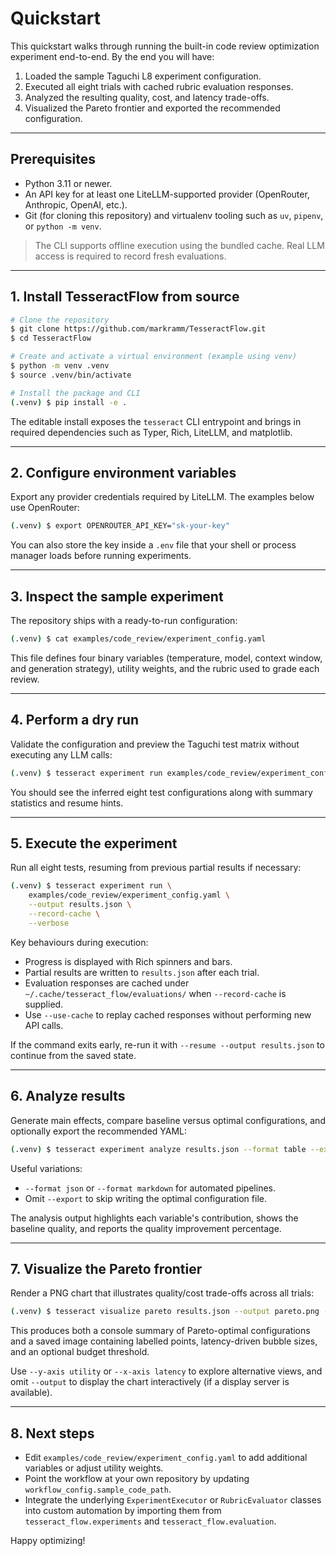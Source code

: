 # Quickstart

This quickstart walks through running the built-in code review optimization experiment end-to-end. By the end you will have:

1. Loaded the sample Taguchi L8 experiment configuration.
2. Executed all eight trials with cached rubric evaluation responses.
3. Analyzed the resulting quality, cost, and latency trade-offs.
4. Visualized the Pareto frontier and exported the recommended configuration.

---

## Prerequisites

- Python 3.11 or newer.
- An API key for at least one LiteLLM-supported provider (OpenRouter, Anthropic, OpenAI, etc.).
- Git (for cloning this repository) and virtualenv tooling such as `uv`, `pipenv`, or `python -m venv`.

> The CLI supports offline execution using the bundled cache. Real LLM access is required to record fresh evaluations.

---

## 1. Install TesseractFlow from source

```bash
# Clone the repository
$ git clone https://github.com/markramm/TesseractFlow.git
$ cd TesseractFlow

# Create and activate a virtual environment (example using venv)
$ python -m venv .venv
$ source .venv/bin/activate

# Install the package and CLI
(.venv) $ pip install -e .
```

The editable install exposes the `tesseract` CLI entrypoint and brings in required dependencies such as Typer, Rich, LiteLLM, and matplotlib.

---

## 2. Configure environment variables

Export any provider credentials required by LiteLLM. The examples below use OpenRouter:

```bash
(.venv) $ export OPENROUTER_API_KEY="sk-your-key"
```

You can also store the key inside a `.env` file that your shell or process manager loads before running experiments.

---

## 3. Inspect the sample experiment

The repository ships with a ready-to-run configuration:

```bash
(.venv) $ cat examples/code_review/experiment_config.yaml
```

This file defines four binary variables (temperature, model, context window, and generation strategy), utility weights, and the rubric used to grade each review.

---

## 4. Perform a dry run

Validate the configuration and preview the Taguchi test matrix without executing any LLM calls:

```bash
(.venv) $ tesseract experiment run examples/code_review/experiment_config.yaml --dry-run
```

You should see the inferred eight test configurations along with summary statistics and resume hints.

---

## 5. Execute the experiment

Run all eight tests, resuming from previous partial results if necessary:

```bash
(.venv) $ tesseract experiment run \
    examples/code_review/experiment_config.yaml \
    --output results.json \
    --record-cache \
    --verbose
```

Key behaviours during execution:

- Progress is displayed with Rich spinners and bars.
- Partial results are written to `results.json` after each trial.
- Evaluation responses are cached under `~/.cache/tesseract_flow/evaluations/` when `--record-cache` is supplied.
- Use `--use-cache` to replay cached responses without performing new API calls.

If the command exits early, re-run it with `--resume --output results.json` to continue from the saved state.

---

## 6. Analyze results

Generate main effects, compare baseline versus optimal configurations, and optionally export the recommended YAML:

```bash
(.venv) $ tesseract experiment analyze results.json --format table --export optimal.yaml
```

Useful variations:

- `--format json` or `--format markdown` for automated pipelines.
- Omit `--export` to skip writing the optimal configuration file.

The analysis output highlights each variable's contribution, shows the baseline quality, and reports the quality improvement percentage.

---

## 7. Visualize the Pareto frontier

Render a PNG chart that illustrates quality/cost trade-offs across all trials:

```bash
(.venv) $ tesseract visualize pareto results.json --output pareto.png --budget 0.010
```

This produces both a console summary of Pareto-optimal configurations and a saved image containing labelled points, latency-driven bubble sizes, and an optional budget threshold.

Use `--y-axis utility` or `--x-axis latency` to explore alternative views, and omit `--output` to display the chart interactively (if a display server is available).

---

## 8. Next steps

- Edit `examples/code_review/experiment_config.yaml` to add additional variables or adjust utility weights.
- Point the workflow at your own repository by updating `workflow_config.sample_code_path`.
- Integrate the underlying `ExperimentExecutor` or `RubricEvaluator` classes into custom automation by importing them from `tesseract_flow.experiments` and `tesseract_flow.evaluation`.

Happy optimizing!
